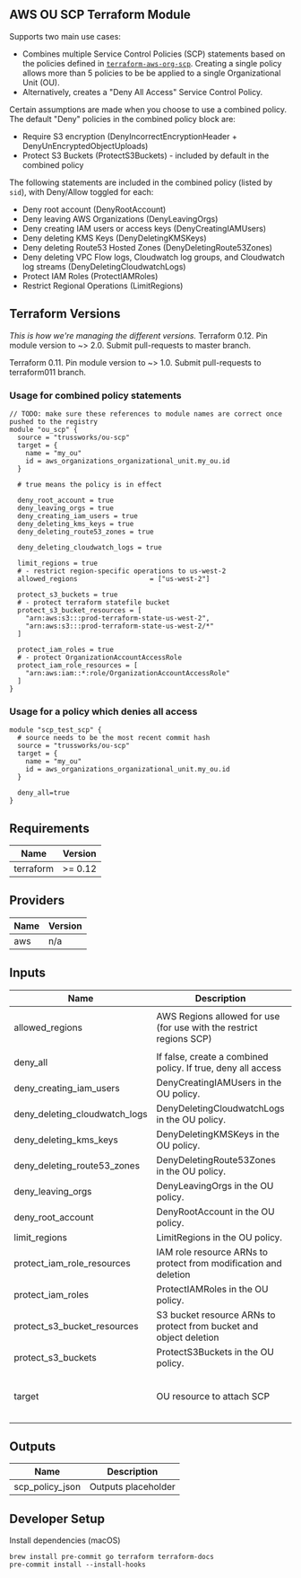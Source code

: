 ## AWS OU SCP Terraform Module

Supports two main use cases:

* Combines multiple Service Control Policies (SCP) statements based on the policies defined in [`terraform-aws-org-scp`](https://github.com/trussworks/terraform-aws-org-scp). Creating a single policy allows more than 5 policies to be be applied to a single Organizational Unit (OU).
* Alternatively, creates a "Deny All Access" Service Control Policy.

Certain assumptions are made when you choose to use a combined policy. The default "Deny" policies in the combined policy block are:

* Require S3 encryption (DenyIncorrectEncryptionHeader + DenyUnEncryptedObjectUploads)
* Protect S3 Buckets (ProtectS3Buckets) - included by default in the combined policy

The following statements are included in the combined policy (listed by `sid`), with Deny/Allow toggled for each:

* Deny root account (DenyRootAccount)
* Deny leaving AWS Organizations (DenyLeavingOrgs)
* Deny creating IAM users or access keys (DenyCreatingIAMUsers)
* Deny deleting KMS Keys (DenyDeletingKMSKeys)
* Deny deleting Route53 Hosted Zones (DenyDeletingRoute53Zones)
* Deny deleting VPC Flow logs, Cloudwatch log groups, and Cloudwatch log streams (DenyDeletingCloudwatchLogs)
* Protect IAM Roles (ProtectIAMRoles)
* Restrict Regional Operations (LimitRegions)

## Terraform Versions

_This is how we're managing the different versions._
Terraform 0.12. Pin module version to ~> 2.0. Submit pull-requests to master branch.

Terraform 0.11. Pin module version to ~> 1.0. Submit pull-requests to terraform011 branch.

### Usage for combined policy statements

```hcl
// TODO: make sure these references to module names are correct once pushed to the registry
module "ou_scp" {
  source = "trussworks/ou-scp"
  target = {
    name = "my_ou"
    id = aws_organizations_organizational_unit.my_ou.id
  }

  # true means the policy is in effect

  deny_root_account = true
  deny_leaving_orgs = true
  deny_creating_iam_users = true
  deny_deleting_kms_keys = true
  deny_deleting_route53_zones = true

  deny_deleting_cloudwatch_logs = true

  limit_regions = true
  # - restrict region-specific operations to us-west-2
  allowed_regions                  = ["us-west-2"]

  protect_s3_buckets = true
  # - protect terraform statefile bucket
  protect_s3_bucket_resources = [
    "arn:aws:s3:::prod-terraform-state-us-west-2",
    "arn:aws:s3:::prod-terraform-state-us-west-2/*"
  ]

  protect_iam_roles = true
  # - protect OrganizationAccountAccessRole
  protect_iam_role_resources = [
    "arn:aws:iam::*:role/OrganizationAccountAccessRole"
  ]
}
```

### Usage for a policy which denies all access

```hcl
module "scp_test_scp" {
  # source needs to be the most recent commit hash
  source = "trussworks/ou-scp"
  target = {
    name = "my_ou"
    id = aws_organizations_organizational_unit.my_ou.id
  }

  deny_all=true
}
```

<!-- BEGINNING OF PRE-COMMIT-TERRAFORM DOCS HOOK -->
## Requirements

| Name | Version |
|------|---------|
| terraform | >= 0.12 |

## Providers

| Name | Version |
|------|---------|
| aws | n/a |

## Inputs

| Name | Description | Type | Default | Required |
|------|-------------|------|---------|:--------:|
| allowed\_regions | AWS Regions allowed for use (for use with the restrict regions SCP) | `list(string)` | <pre>[<br>  ""<br>]</pre> | no |
| deny\_all | If false, create a combined policy. If true, deny all access | `bool` | `false` | no |
| deny\_creating\_iam\_users | DenyCreatingIAMUsers in the OU policy. | `bool` | `false` | no |
| deny\_deleting\_cloudwatch\_logs | DenyDeletingCloudwatchLogs in the OU policy. | `bool` | `false` | no |
| deny\_deleting\_kms\_keys | DenyDeletingKMSKeys in the OU policy. | `bool` | `false` | no |
| deny\_deleting\_route53\_zones | DenyDeletingRoute53Zones in the OU policy. | `bool` | `false` | no |
| deny\_leaving\_orgs | DenyLeavingOrgs in the OU policy. | `bool` | `false` | no |
| deny\_root\_account | DenyRootAccount in the OU policy. | `bool` | `false` | no |
| limit\_regions | LimitRegions in the OU policy. | `bool` | `false` | no |
| protect\_iam\_role\_resources | IAM role resource ARNs to protect from modification and deletion | `list(string)` | `[]` | no |
| protect\_iam\_roles | ProtectIAMRoles in the OU policy. | `bool` | `false` | no |
| protect\_s3\_bucket\_resources | S3 bucket resource ARNs to protect from bucket and object deletion | `list(string)` | `[]` | no |
| protect\_s3\_buckets | ProtectS3Buckets in the OU policy. | `bool` | `true` | no |
| target | OU resource to attach SCP | <pre>object({<br>    name = string<br>    id   = string<br>  })</pre> | n/a | yes |

## Outputs

| Name | Description |
|------|-------------|
| scp\_policy\_json | Outputs placeholder |

<!-- END OF PRE-COMMIT-TERRAFORM DOCS HOOK -->

## Developer Setup

Install dependencies (macOS)

```shell
brew install pre-commit go terraform terraform-docs
pre-commit install --install-hooks
```
